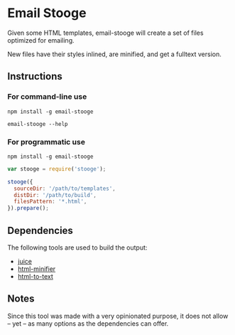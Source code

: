 # Email Stooge

Given some HTML templates, email-stooge will create a set of files optimized for emailing.

New files have their styles inlined, are minified, and get a fulltext version.

## Instructions

### For command-line use

```shell
npm install -g email-stooge
```

```shell
email-stooge --help
```

### For programmatic use

```shell
npm install -g email-stooge
```

```javascript
var stooge = require('stooge');

stooge({
  sourceDir: '/path/to/templates',
  distDir: '/path/to/build',
  filesPattern: '*.html',
}).prepare();
```

## Dependencies

The following tools are used to build the output:

* [juice](https://www.npmjs.com/package/juice)
* [html-minifier](https://www.npmjs.com/package/html-minifier)
* [html-to-text](https://www.npmjs.com/package/html-to-text)

## Notes

Since this tool was made with a very opinionated purpose, it does not allow – yet – as many options as the dependencies can offer.
